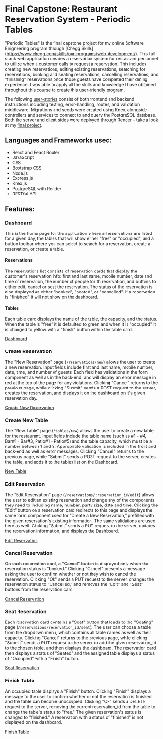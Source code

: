 # Final Capstone: Restaurant Reservation System - Periodic Tables
"Periodic Tables" is the final capstone project for my online Software Enigneering program through [Chegg Skills] (https://www.chegg.com/skills/our-programs/web-development/). This full-stack web application creates a reservation system for restaurant personnel to utilize when a customer calls to request a reservation. This includes creating new reservations, editing existing reservations, searching for reservations, booking and seating reservations, cancelling reservations, and "finishing" reservations once those guests have completed their dining experience. I was able to apply all the skills and knowledge I have obtained throughout this course to create this user-friendly program.

The following [user-stories](https://github.com/Thinkful-Ed/starter-restaurant-reservation.git) consist of both frontend and backend instructions including testing, error-handling, routes, and validation middleware. Migrations and seeds were created using Knex, alongside controllers and services to connect to and query the PostgreSQL database. Both the server and client sides were deployed through Render - take a look at my [final project](...).

## Languages and Frameworks used:
- React and React Router
- JavaScript
- CSS
- Bootstrap CSS
- Node.js
- Express.js
- Knex.js
- PostgreSQL with Render
- RESTful API

## Features:
### Dashboard
This is the home page for the application where all reservations are listed for a given day, the tables that will show either "free" or "occupied", and a button toolbar where you can select to search for a reservation, create a reservation, or create a table. 
#### Reservations
The reservations list consists of reservation cards that display the customer's reservation info: first and last name, mobile number, date and time of reservation, the number of people for th reservation, and buttons to either edit, cancel or seat the reservation. The status of the reservation is also displayed as either "booked", "seated", or "cancelled". If a reservation is "finished" it will not show on the dashboard. 
#### Tables
Each table card displays the name of the table, the capacity, and the status. When the table is "free" it is defaulted to green and when it is "occupied" it is changed to yellow with a "finish" button within the table card. 

[Dashboard](screenshots/Dashboard.png "Dashboard")

### Create Reservation
The "New Reservation" page (```/reservations/new```) allows the user to create a new reservation. Input fields include first and last name, mobile number, date, time, and number of guests. Each field has validations in the form component as well as in the back-end, and will display an error message in red at the top of the page for any violations. Clicking "Cancel" returns to the previous page, while clicking "Submit" sends a POST request to the server, creates the reservation, and displays it on the dashboard on it's given reservation day.

[Create New Reservation](screenshots/Create_Reservation.png "Create a new reservation")

### Create New Table
The "New Table" page (```/tables/new```) allows the user to create a new table for the restaurant. Input fields include the table name (such as #1 - #4, Bar#1 - Bar#3, Patio#1 - Patio#5) and the table capacity, which must be a number between 1 and 8. Appropriate validation is included in the front and back-end as well as error messages.
Clicking "Cancel" returns to the previous page, while "Submit" sends a POST request to the server, creates the table, and adds it to the tables list on the Dashboard.

[New Table](screenshots/New_Table.png "New Table")

### Edit Reservation
The "Edit Reservation" page (```/reservations/:reservation_id/edit```) allows the user to edit an existing reservation and change any of the components they need to including name, number, party size, date and time. Clicking the "Edit" button on a reservation card redirects to this page and displays the same form component used for "Create a New Reservation," prefilled with the given reservation's existing information. The same validations are used here as well. Clicking "Submit" sends a PUT request to the server, updates the reservation information, and displays the Dashboard.

[Edit Reservation](screenshots/Edit_Reservation.png "Edit Reservation")

### Cancel Reservation
On each reservation card, a "Cancel" button is displayed only when the reservation status is "booked." Clicking "Cancel" presents a message asking the user to confirm whether or not they wish to cancel the reservation. Clicking "Ok" sends a PUT request to the server, changes the reservation status to "Cancelled," and removes the "Edit" and "Seat" buttons from the reservation card.

[Cancel Reservation](screenshots/Cancel_Reservation.png "Cancel Reservation")

### Seat Reservation
Each reservation card contains a "Seat" button that leads to the "Seating" page (```/reservations/reservation_id/seat```). The user can choose a table from the dropdown menu, which contains all table names as well as their capacity. Clicking "Cancel" returns to the previous page, while clicking "Submit" sends a PUT request to the server to add the given reservation_id to the chosen table, and then displays the dashboard. The reservation card then displays a status of "Seated" and the assigned table displays a status of "Occupied" with a "Finish" button.

[Seat Reservation](screenshots/Seat_Reservation.png "Seat Reservation")

### Finish Table
An occupied table displays a "Finish" button. Clicking "Finish" displays a message to the user to confirm whether or not the reservation is finished and the table can become unoccupied. Clicking "Ok" sends a DELETE request to the server, removing the current reservation_id from the table to change the table's status to "free." The given reservation's status is changed to "finished." A reservation with a status of "finished" is not displayed on the dashboard.

[Finish Table](screenshots/Finish_Table.png "Finish Table")

